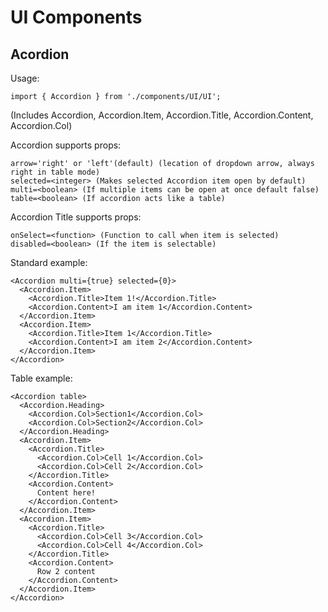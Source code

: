 # UI Components

## Acordion

Usage: 

`import { Accordion } from './components/UI/UI';` 

(Includes Accordion, Accordion.Item, Accordion.Title, Accordion.Content, Accordion.Col)

Accordion supports props:

```
arrow='right' or 'left'(default) (lecation of dropdown arrow, always right in table mode)
selected=<integer> (Makes selected Accordion item open by default)
multi=<boolean> (If multiple items can be open at once default false)
table=<boolean> (If accordion acts like a table)
```

Accordion Title supports props:

```
onSelect=<function> (Function to call when item is selected)
disabled=<boolean> (If the item is selectable)
```

Standard example:

```
<Accordion multi={true} selected={0}>
  <Accordion.Item>
    <Accordion.Title>Item 1!</Accordion.Title>
    <Accordion.Content>I am item 1</Accordion.Content>
  </Accordion.Item>
  <Accordion.Item>
    <Accordion.Title>Item 1</Accordion.Title>
    <Accordion.Content>I am item 2</Accordion.Content>
  </Accordion.Item>
</Accordion>
```

Table example:
```
<Accordion table>
  <Accordion.Heading>
    <Accordion.Col>Section1</Accordion.Col>
    <Accordion.Col>Section2</Accordion.Col>
  </Accordion.Heading>
  <Accordion.Item>
    <Accordion.Title>
      <Accordion.Col>Cell 1</Accordion.Col>
      <Accordion.Col>Cell 2</Accordion.Col>
    </Accordion.Title>
    <Accordion.Content>
      Content here!
    </Accordion.Content>
  </Accordion.Item>
  <Accordion.Item>
    <Accordion.Title>
      <Accordion.Col>Cell 3</Accordion.Col>
      <Accordion.Col>Cell 4</Accordion.Col>
    </Accordion.Title>
    <Accordion.Content>
      Row 2 content
    </Accordion.Content>
  </Accordion.Item>
</Accordion>
```

